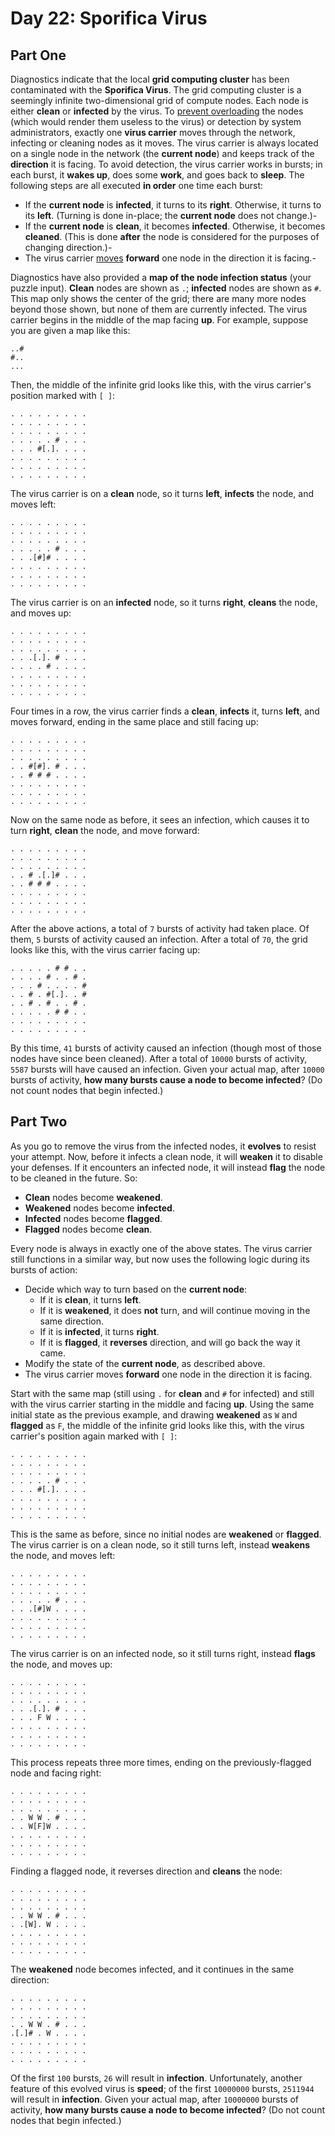 # Day 22: Sporifica Virus
## Part One

Diagnostics indicate that the local **grid computing cluster** has been contaminated with the **Sporifica Virus**. The grid computing cluster is a seemingly infinite two-dimensional grid of compute nodes.  Each node is either **clean** or **infected** by the virus.
To [prevent overloading](https://en.wikipedia.org/wiki/Morris_worm#The_mistake) the nodes (which would render them useless to the virus) or detection by system administrators, exactly one **virus carrier** moves through the network, infecting or cleaning nodes as it moves. The virus carrier is always located on a single node in the network (the **current node**) and keeps track of the **direction** it is facing.
To avoid detection, the virus carrier works in bursts; in each burst, it **wakes up**, does some **work**, and goes back to **sleep**. The following steps are all executed **in order** one time each burst:

- If the **current node** is **infected**, it turns to its **right**.  Otherwise, it turns to its **left**. (Turning is done in-place; the **current node** does not change.)- 
- If the **current node** is **clean**, it becomes **infected**.  Otherwise, it becomes **cleaned**. (This is done **after** the node is considered for the purposes of changing direction.)- 
- The virus carrier [moves](https://www.youtube.com/watch?v=2vj37yeQQHg ) **forward** one node in the direction it is facing.- 

Diagnostics have also provided a **map of the node infection status** (your puzzle input).  **Clean** nodes are shown as `.`; **infected** nodes are shown as `#`.  This map only shows the center of the grid; there are many more nodes beyond those shown, but none of them are currently infected.
The virus carrier begins in the middle of the map facing **up**.
For example, suppose you are given a map like this:
```
..#
#..
...
```
Then, the middle of the infinite grid looks like this, with the virus carrier's position marked with `[ ]`:
```
. . . . . . . . .
. . . . . . . . .
. . . . . . . . .
. . . . . # . . .
. . . #[.]. . . .
. . . . . . . . .
. . . . . . . . .
. . . . . . . . .
```
The virus carrier is on a **clean** node, so it turns **left**, **infects** the node, and moves left:
```
. . . . . . . . .
. . . . . . . . .
. . . . . . . . .
. . . . . # . . .
. . .[#]# . . . .
. . . . . . . . .
. . . . . . . . .
. . . . . . . . .
```
The virus carrier is on an **infected** node, so it turns **right**, **cleans** the node, and moves up:
```
. . . . . . . . .
. . . . . . . . .
. . . . . . . . .
. . .[.]. # . . .
. . . . # . . . .
. . . . . . . . .
. . . . . . . . .
. . . . . . . . .
```
Four times in a row, the virus carrier finds a **clean**, **infects** it, turns **left**, and moves forward, ending in the same place and still facing up:
```
. . . . . . . . .
. . . . . . . . .
. . . . . . . . .
. . #[#]. # . . .
. . # # # . . . .
. . . . . . . . .
. . . . . . . . .
. . . . . . . . .
```
Now on the same node as before, it sees an infection, which causes it to turn **right**, **clean** the node, and move forward:
```
. . . . . . . . .
. . . . . . . . .
. . . . . . . . .
. . # .[.]# . . .
. . # # # . . . .
. . . . . . . . .
. . . . . . . . .
. . . . . . . . .
```
After the above actions, a total of `7` bursts of activity had taken place. Of them, `5` bursts of activity caused an infection.
After a total of `70`, the grid looks like this, with the virus carrier facing up:
```
. . . . . # # . .
. . . . # . . # .
. . . # . . . . #
. . # . #[.]. . #
. . # . # . . # .
. . . . . # # . .
. . . . . . . . .
. . . . . . . . .
```
By this time, `41` bursts of activity caused an infection (though most of those nodes have since been cleaned).
After a total of `10000` bursts of activity, `5587` bursts will have caused an infection.
Given your actual map, after `10000` bursts of activity, **how many bursts cause a node to become infected**? (Do not count nodes that begin infected.)

## Part Two 

As you go to remove the virus from the infected nodes, it **evolves** to resist your attempt.
Now, before it infects a clean node, it will **weaken** it to disable your defenses. If it encounters an infected node, it will instead **flag** the node to be cleaned in the future.  So:

- **Clean** nodes become **weakened**.
- **Weakened** nodes become **infected**.
- **Infected** nodes become **flagged**.
- **Flagged** nodes become **clean**.

Every node is always in exactly one of the above states.
The virus carrier still functions in a similar way, but now uses the following logic during its bursts of action:

- Decide which way to turn based on the **current node**:
  - If it is **clean**, it turns **left**.
  - If it is **weakened**, it does **not** turn, and will continue moving in the same direction.
  - If it is **infected**, it turns **right**.
  - If it is **flagged**, it **reverses** direction, and will go back the way it came.
- Modify the state of the **current node**, as described above.
- The virus carrier moves **forward** one node in the direction it is facing.

Start with the same map (still using `.` for **clean** and `#` for infected) and still with the virus carrier starting in the middle and facing **up**.
Using the same initial state as the previous example, and drawing **weakened** as `W` and **flagged** as `F`, the middle of the infinite grid looks like this, with the virus carrier's position again marked with `[ ]`:
```
. . . . . . . . .
. . . . . . . . .
. . . . . . . . .
. . . . . # . . .
. . . #[.]. . . .
. . . . . . . . .
. . . . . . . . .
. . . . . . . . .
```
This is the same as before, since no initial nodes are **weakened** or **flagged**.  The virus carrier is on a clean node, so it still turns left, instead **weakens** the node, and moves left:
```
. . . . . . . . .
. . . . . . . . .
. . . . . . . . .
. . . . . # . . .
. . .[#]W . . . .
. . . . . . . . .
. . . . . . . . .
. . . . . . . . .
```
The virus carrier is on an infected node, so it still turns right, instead **flags** the node, and moves up:
```
. . . . . . . . .
. . . . . . . . .
. . . . . . . . .
. . .[.]. # . . .
. . . F W . . . .
. . . . . . . . .
. . . . . . . . .
. . . . . . . . .
```
This process repeats three more times, ending on the previously-flagged node and facing right:
```
. . . . . . . . .
. . . . . . . . .
. . . . . . . . .
. . W W . # . . .
. . W[F]W . . . .
. . . . . . . . .
. . . . . . . . .
. . . . . . . . .
```
Finding a flagged node, it reverses direction and **cleans** the node:
```
. . . . . . . . .
. . . . . . . . .
. . . . . . . . .
. . W W . # . . .
. .[W]. W . . . .
. . . . . . . . .
. . . . . . . . .
. . . . . . . . .
```
The **weakened** node becomes infected, and it continues in the same direction:
```
. . . . . . . . .
. . . . . . . . .
. . . . . . . . .
. . W W . # . . .
.[.]# . W . . . .
. . . . . . . . .
. . . . . . . . .
. . . . . . . . .
```
Of the first `100` bursts, `26` will result in **infection**. Unfortunately, another feature of this evolved virus is **speed**; of the first `10000000` bursts, `2511944` will result in **infection**.
Given your actual map, after `10000000` bursts of activity, **how many bursts cause a node to become infected**? (Do not count nodes that begin infected.)
